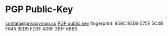 # PGP Public-Key
contato@privacymap.co [PGP public key](contato@privacymap.co.asc) fingerprint: 859C 85D9 575E 5C4B F645  3ED9 FD3F A06F 3B1F 68B3
